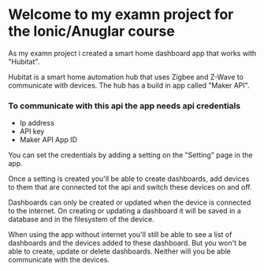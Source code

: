 # Welcome to my examn project for the Ionic/Anuglar course

As my examn project i created a smart home dashboard app that works with "Hubitat". 

Hubitat is a smart home automation hub that uses Zigbee and Z-Wave to communicate with devices. The hub has a build in app called "Maker API".

### To communicate with this api the app needs api credentials
* Ip address
* API key
* Maker API App ID

You can set the credentials by adding a setting on the "Setting" page in the app.

Once a setting is created you'll be able to create dashboards, add devices to them that are connected tot the api and switch these devices on and off.

Dashboards can only be created or updated when the device is connected to the internet. On creating or updating a dashboard it will be saved in a database and in the filesystem of the device.

When using the app without internet you'll still be able to see a list of dashboards and the devices added to these dashboard. But you won't be able to create, update or delete dashboards. Neither will you be able communicate with the devices.

